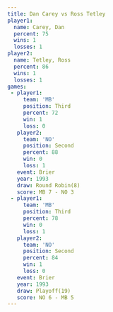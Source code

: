 ```yaml
---
title: Dan Carey vs Ross Tetley
player1:            
  name: Carey, Dan  
  percent: 75       
  wins: 1           
  losses: 1         
player2:            
  name: Tetley, Ross
  percent: 86       
  wins: 1           
  losses: 1         
games:
 - player1:         
     team: 'MB'     
     position: Third
     percent: 72    
     win: 1         
     loss: 0        
   player2:          
     team: 'NO'      
     position: Second
     percent: 88     
     win: 0          
     loss: 1         
   event: Brier        
   year: 1993          
   draw: Round Robin(8)
   score: MB 7 - NO 3  
 - player1:         
     team: 'MB'     
     position: Third
     percent: 78    
     win: 0         
     loss: 1        
   player2:          
     team: 'NO'      
     position: Second
     percent: 84     
     win: 1          
     loss: 0         
   event: Brier      
   year: 1993        
   draw: Playoff(19) 
   score: NO 6 - MB 5
---
```

